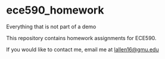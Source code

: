 # ece590_homework
Everything that is not part of a demo

This repository contains homework assignments for ECE590.

If you would like to contact me, email me at lallen16@gmu.edu
